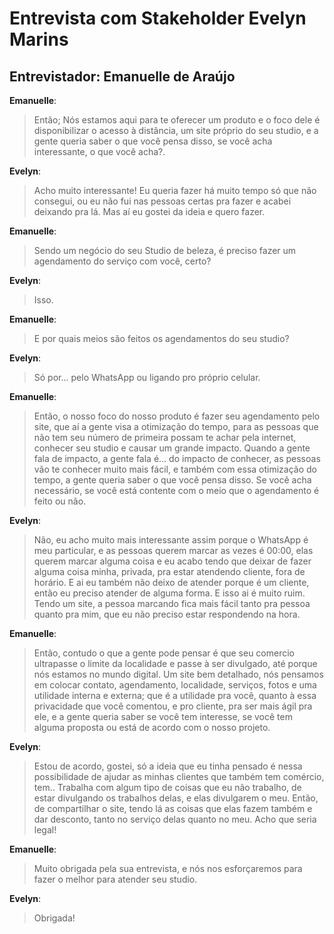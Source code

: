 
# Entrevista com Stakeholder Evelyn Marins

## Entrevistador: Emanuelle de Araújo

**Emanuelle**: 
>Então; Nós estamos aqui para te oferecer um produto e o foco dele é disponibilizar o acesso à distância, um site próprio do seu studio, e a gente queria saber o que você pensa disso, se você acha interessante, o que você acha?. 

**Evelyn**: 
>Acho muito interessante! Eu queria fazer há muito tempo só que  não consegui, ou eu não fui nas pessoas certas pra fazer e acabei deixando pra lá. Mas aí eu gostei da ideia e quero fazer. 

**Emanuelle**: 
>Sendo um negócio do seu Studio de beleza, é preciso fazer um agendamento do serviço com você, certo? 

**Evelyn**: 
>Isso. 

**Emanuelle**:  
>E por quais meios são feitos os agendamentos do seu studio? 

**Evelyn**:   
>Só por... pelo WhatsApp ou ligando pro próprio celular. 

**Emanuelle**:
> Então, o nosso foco do nosso produto é fazer seu agendamento pelo site, que aí a gente visa a otimização do tempo, para as pessoas que não tem seu número de primeira possam te achar pela internet, conhecer seu studio e causar um grande impacto. Quando a gente fala de impacto, a gente fala é... do impacto de conhecer, as pessoas vão te conhecer muito mais fácil, e também com essa otimização do tempo, a gente queria saber o que você pensa disso. Se você acha necessário, se você está contente com o meio que o agendamento é feito ou não.  
 
**Evelyn**:
>Não, eu acho muito mais interessante assim porque o WhatsApp é meu particular, e as pessoas querem marcar as vezes é 00:00, elas querem marcar alguma coisa e eu acabo tendo que deixar de fazer alguma coisa minha, privada, pra estar atendendo cliente, fora de horário. E ai eu também não deixo de atender porque é um cliente, então eu preciso atender de alguma forma. E isso ai é muito ruim. Tendo um site, a pessoa marcando fica mais fácil tanto pra pessoa quanto pra mim, que eu não preciso estar respondendo na hora. 

**Emanuelle**: 
>Então, contudo o  que a gente pode pensar é que seu comercio ultrapasse o limite da localidade e passe à ser divulgado, até porque nós estamos no mundo digital. Um site bem detalhado, nós pensamos em colocar contato, agendamento, localidade, serviços, fotos e uma utilidade interna e externa; que é a utilidade pra você, quanto à essa privacidade que você comentou, e pro cliente, pra ser mais ágil pra ele, e a gente queria saber se você tem interesse, se você tem alguma proposta ou está de acordo com o nosso projeto. 

**Evelyn**: 
>Estou de acordo, gostei, só a ideia que eu tinha pensado é nessa possibilidade de ajudar as minhas clientes que também tem comércio, tem.. Trabalha com algum tipo de coisas que eu não trabalho, de estar divulgando os trabalhos delas, e elas divulgarem o meu. Então, de compartilhar o site, tendo lá as coisas que elas fazem também e dar desconto, tanto no serviço delas quanto no meu. Acho que seria legal! 

**Emanuelle**:  
>Muito obrigada pela sua entrevista, e nós nos esforçaremos para fazer o melhor para atender seu studio. 

**Evelyn**:
>Obrigada! 